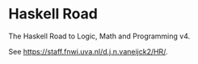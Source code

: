 # Haskell Road

The Haskell Road to Logic, Math and Programming v4.

See <https://staff.fnwi.uva.nl/d.j.n.vaneijck2/HR/>.
